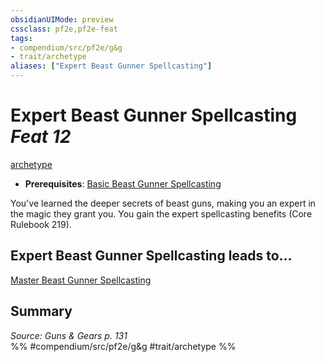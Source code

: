 ```yaml
---
obsidianUIMode: preview
cssclass: pf2e,pf2e-feat
tags:
- compendium/src/pf2e/g&g
- trait/archetype
aliases: ["Expert Beast Gunner Spellcasting"]
---
```

# Expert Beast Gunner Spellcasting  *Feat 12*  
[archetype](archetype.md "Archetype Feat Trait")  

- **Prerequisites**: [Basic Beast Gunner Spellcasting](basic-beast-gunner-spellcasting-g-g.md)

You've learned the deeper secrets of beast guns, making you an expert in the magic they grant you. You gain the expert spellcasting benefits (Core Rulebook 219).

## Expert Beast Gunner Spellcasting leads to...

[Master Beast Gunner Spellcasting](master-beast-gunner-spellcasting-g-g.md)

## Summary

*Source: Guns & Gears p. 131*  
%% #compendium/src/pf2e/g&g #trait/archetype %%